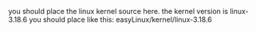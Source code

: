 you should place the linux kernel source here.
the kernel version is linux-3.18.6
you should place like this: easyLinux/kernel/linux-3.18.6